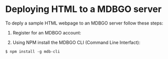 # Deploying HTML to a MDBGO server

To deply a sample HTML webpage to an MDBGO server follow these steps:

1. Register for an MDBGO account:

2. Using NPM install the MDBGO CLI (Command Line Interfact):

```console
$ npm install -g mdb-cli
```
